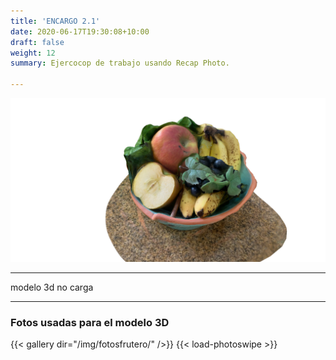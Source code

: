 ```yaml
---
title: 'ENCARGO 2.1'
date: 2020-06-17T19:30:08+10:00
draft: false
weight: 12
summary: Ejercocop de trabajo usando Recap Photo.

---
```


![Imagen Simple](/img/Frutero2foto1.png)

--- 

modelo 3d no carga 

---

### Fotos usadas para el modelo 3D

{{< gallery dir="/img/fotosfrutero/" />}} {{< load-photoswipe >}}

